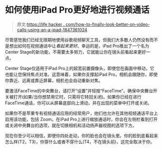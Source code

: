 # 如何使用iPad Pro更好地进行视频通话

> 原文:[https://life hacker . com/how-to-finally-look-better-on-video-calls-using-an-a-ipad-1847361024](https://lifehacker.com/how-to-finally-look-better-on-video-calls-using-an-ipad-1847361024)

尽管感觉我们已经无限期地使用谷歌视频聊天工具，但我们大多数人仍然没有而不是想出如何在视频通话中让*看起来更好*。幸运的是，iPad Pro推出了一个名为Center Stage的新功能，不需要太多努力，它就能让你在镜头前看起来更好一点。

Center Stage仅适用于iPad Pro上的超宽前置摄像头，即使您在画面中移动，它也能让您保持焦点对准。这意味着，如果你支撑起iPad Pro，相机会跟随你，即使你靠近、远离或靠近屏幕，相机也会自动重新对焦。

要激活FaceTime的中央舞台，请打开“设置”并轻按“FaceTime”。确保中央舞台开关被打开(如果/当你想禁用它时，只需将它转回关闭)。如果你已经在进行FaceTime通话，你可以从屏幕底部向上滑动，并在出现的菜单中打开或关闭。

如果你不是苹果专有视频通话应用的经常用户，他们也允许在其他视频通话平台上启用该功能，包括 Zoom。在iPad Pro上进行缩放通话时，你会在左侧栏看到打开或关闭中央舞台的选项，就在切换相机和活动扬声器视图的选项下方。

现在你至少可以相信，即使你四处走动，你的脸也会在镜头里。你的脸到底看起来怎么样(T2，T3)，你穿什么或者不穿什么(T4，不在镜头前)，这完全取决于你。